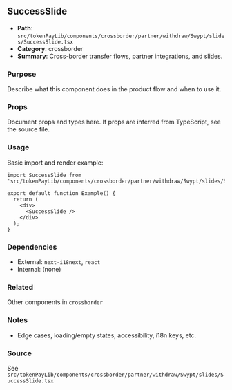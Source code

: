 ## SuccessSlide

- **Path**: `src/tokenPayLib/components/crossborder/partner/withdraw/Swypt/slides/SuccessSlide.tsx`
- **Category**: crossborder
- **Summary**: Cross-border transfer flows, partner integrations, and slides.

### Purpose
Describe what this component does in the product flow and when to use it.

### Props
Document props and types here. If props are inferred from TypeScript, see the source file.

### Usage
Basic import and render example:


```tsx
import SuccessSlide from 'src/tokenPayLib/components/crossborder/partner/withdraw/Swypt/slides/SuccessSlide';

export default function Example() {
  return (
    <div>
      <SuccessSlide />
    </div>
  );
}

```

### Dependencies
- External: `next-i18next`, `react`
- Internal: (none)

### Related
Other components in `crossborder`

### Notes
- Edge cases, loading/empty states, accessibility, i18n keys, etc.

### Source
See `src/tokenPayLib/components/crossborder/partner/withdraw/Swypt/slides/SuccessSlide.tsx`
